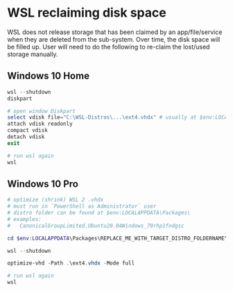 # WSL reclaiming disk space

WSL does not release storage that has been claimed by an app/file/service when they are deleted from the sub-system. Over time, the disk space will be filled up. User will need to do the following to re-claim the lost/used storage manually.

## Windows 10 Home

```powershell
wsl --shutdown
diskpart

# open window Diskpart
select vdisk file="C:\WSL-Distros\...\ext4.vhdx" # usually at $env:LOCALAPPDATA\Packages\Canonical...
attach vdisk readonly
compact vdisk
detach vdisk
exit

# run wsl again
wsl
```

## Windows 10 Pro

```powershell
# optimize (shrink) WSL 2 .vhdx
# must run in `PowerShell as Administrator` user
# distro folder can be found at $env:LOCALAPPDATA\Packages\
# examples:
# 	CanonicalGroupLimited.Ubuntu20.04Windows_79rhp1fndgsc

cd $env:LOCALAPPDATA\Packages\REPLACE_ME_WITH_TARGET_DISTRO_FOLDERNAME\LocalState

wsl --shutdown

optimize-vhd -Path .\ext4.vhdx -Mode full

# run wsl again
wsl
```
